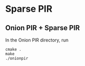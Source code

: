 # Sparse PIR

## Onion PIR + Sparse PIR

In the Onion PIR directory, run

```
cmake .
make
./onionpir
```

